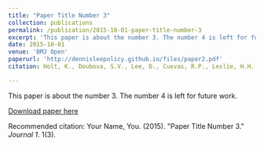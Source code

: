 ```yaml
---
title: "Paper Title Number 3"
collection: publications
permalink: /publication/2015-10-01-paper-title-number-3
excerpt: 'This paper is about the number 3. The number 4 is left for future work.'
date: 2015-10-01
venue: 'BMJ Open'
paperurl: 'http://dennisleepolicy.github.io/files/paper2.pdf'
citation: Holt, K., Doubova, S.V., Lee, D., Cuevas, R.P., Leslie, H.H. (2020). &quot;Factors associated with positive user experience with primary healthcare providers in Mexico: a multilevel modelling approach using national cross-sectional data&quot;. <i>BMJ Open</i>. 10(1), doi: 10.1136/bmjopen-2019-029818.

---
```

This paper is about the number 3. The number 4 is left for future work.

[Download paper here](http://academicpages.github.io/files/paper3.pdf)

Recommended citation: Your Name, You. (2015). "Paper Title Number 3." <i>Journal 1</i>. 1(3).
